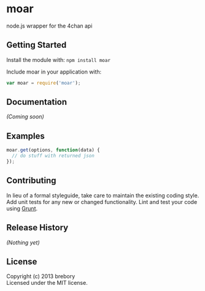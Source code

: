 # moar

node.js wrapper for the 4chan api

## Getting Started
Install the module with: `npm install moar`

Include moar in your application with:
```javascript
var moar = require('moar');
```

## Documentation
_(Coming soon)_

## Examples
```javascript
moar.get(options, function(data) {
  // do stuff with returned json
});
```

## Contributing
In lieu of a formal styleguide, take care to maintain the existing coding style. Add unit tests for any new or changed functionality. Lint and test your code using [Grunt](http://gruntjs.com/).

## Release History
_(Nothing yet)_

## License
Copyright (c) 2013 brebory  
Licensed under the MIT license.
